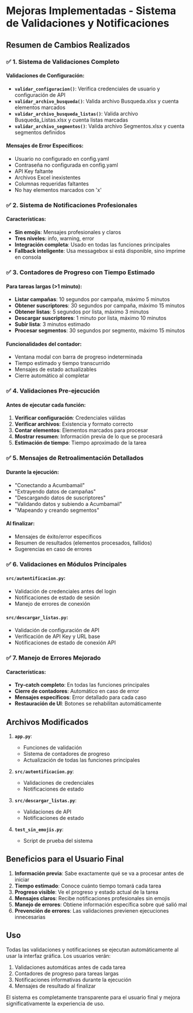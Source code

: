 # Mejoras Implementadas - Sistema de Validaciones y Notificaciones

## Resumen de Cambios Realizados

### ✅ 1. **Sistema de Validaciones Completo**

#### Validaciones de Configuración:
- **`validar_configuracion()`**: Verifica credenciales de usuario y configuración de API
- **`validar_archivo_busqueda()`**: Valida archivo Busqueda.xlsx y cuenta elementos marcados
- **`validar_archivo_busqueda_listas()`**: Valida archivo Busqueda_Listas.xlsx y cuenta listas marcadas  
- **`validar_archivo_segmentos()`**: Valida archivo Segmentos.xlsx y cuenta segmentos definidos

#### Mensajes de Error Específicos:
- Usuario no configurado en config.yaml
- Contraseña no configurada en config.yaml  
- API Key faltante
- Archivos Excel inexistentes
- Columnas requeridas faltantes
- No hay elementos marcados con 'x'

### ✅ 2. **Sistema de Notificaciones Profesionales**

#### Características:
- **Sin emojis**: Mensajes profesionales y claros
- **Tres niveles**: info, warning, error
- **Integración completa**: Usado en todas las funciones principales
- **Fallback inteligente**: Usa messagebox si está disponible, sino imprime en consola

### ✅ 3. **Contadores de Progreso con Tiempo Estimado**

#### Para tareas largas (>1 minuto):
- **Listar campañas**: 10 segundos por campaña, máximo 5 minutos
- **Obtener suscriptores**: 30 segundos por campaña, máximo 15 minutos  
- **Obtener listas**: 5 segundos por lista, máximo 3 minutos
- **Descargar suscriptores**: 1 minuto por lista, máximo 10 minutos
- **Subir lista**: 3 minutos estimado
- **Procesar segmentos**: 30 segundos por segmento, máximo 15 minutos

#### Funcionalidades del contador:
- Ventana modal con barra de progreso indeterminada
- Tiempo estimado y tiempo transcurrido
- Mensajes de estado actualizables
- Cierre automático al completar

### ✅ 4. **Validaciones Pre-ejecución**

#### Antes de ejecutar cada función:
1. **Verificar configuración**: Credenciales válidas
2. **Verificar archivos**: Existencia y formato correcto
3. **Contar elementos**: Elementos marcados para procesar
4. **Mostrar resumen**: Información previa de lo que se procesará
5. **Estimación de tiempo**: Tiempo aproximado de la tarea

### ✅ 5. **Mensajes de Retroalimentación Detallados**

#### Durante la ejecución:
- "Conectando a Acumbamail"
- "Extrayendo datos de campañas"
- "Descargando datos de suscriptores"
- "Validando datos y subiendo a Acumbamail"
- "Mapeando y creando segmentos"

#### Al finalizar:
- Mensajes de éxito/error específicos
- Resumen de resultados (elementos procesados, fallidos)
- Sugerencias en caso de errores

### ✅ 6. **Validaciones en Módulos Principales**

#### `src/autentificacion.py`:
- Validación de credenciales antes del login
- Notificaciones de estado de sesión
- Manejo de errores de conexión

#### `src/descargar_listas.py`:
- Validación de configuración de API
- Verificación de API Key y URL base
- Notificaciones de estado de conexión API

### ✅ 7. **Manejo de Errores Mejorado**

#### Características:
- **Try-catch completo**: En todas las funciones principales
- **Cierre de contadores**: Automático en caso de error
- **Mensajes específicos**: Error detallado para cada caso
- **Restauración de UI**: Botones se rehabilitan automáticamente

## Archivos Modificados

1. **`app.py`**: 
   - Funciones de validación
   - Sistema de contadores de progreso
   - Actualización de todas las funciones principales

2. **`src/autentificacion.py`**:
   - Validaciones de credenciales
   - Notificaciones de estado

3. **`src/descargar_listas.py`**:
   - Validaciones de API
   - Notificaciones de estado

4. **`test_sin_emojis.py`**:
   - Script de prueba del sistema

## Beneficios para el Usuario Final

1. **Información previa**: Sabe exactamente qué se va a procesar antes de iniciar
2. **Tiempo estimado**: Conoce cuánto tiempo tomará cada tarea
3. **Progreso visible**: Ve el progreso y estado actual de la tarea
4. **Mensajes claros**: Recibe notificaciones profesionales sin emojis
5. **Manejo de errores**: Obtiene información específica sobre qué salió mal
6. **Prevención de errores**: Las validaciones previenen ejecuciones innecesarias

## Uso

Todas las validaciones y notificaciones se ejecutan automáticamente al usar la interfaz gráfica. Los usuarios verán:

1. Validaciones automáticas antes de cada tarea
2. Contadores de progreso para tareas largas
3. Notificaciones informativas durante la ejecución
4. Mensajes de resultado al finalizar

El sistema es completamente transparente para el usuario final y mejora significativamente la experiencia de uso.